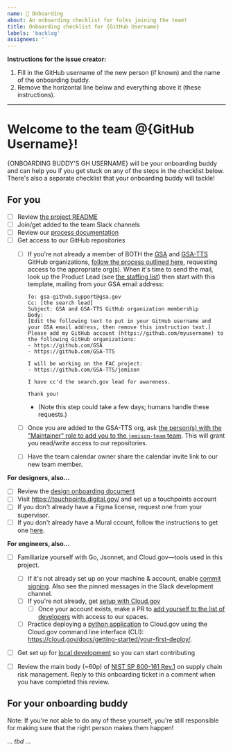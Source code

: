 ```yaml
---
name: 🥳 Onboarding
about: An onboarding checklist for folks joining the team!
title: Onboarding checklist for {GitHub Username}
labels: 'backlog'
assignees: ''
---
```


**Instructions for the issue creator:** 
1. Fill in the GitHub username of the new person (if known) and the name of the onboarding buddy. 
2. Remove the horizontal line below and everything above it (these instructions).

---

# Welcome to the team @{GitHub Username}!

{ONBOARDING BUDDY'S GH USERNAME} will be your onboarding buddy and can help you if you get stuck on any of the steps in the checklist below. There's also a separate checklist that your onboarding buddy will tackle!

## For you

- [ ] Review [the project README](https://github.com/GSA-TTS/jemison/docs/README.md)
- [ ] Join/get added to the team Slack channels
- [ ] Review our [process documentation](https://github.com/GSA-TTS/jemison/docs/process/)
- [ ] Get access to our GitHub repositories
  - [ ] If you're not already a member of BOTH the [GSA](https://github.com/orgs/GSA/people) and [GSA-TTS](https://github.com/orgs/GSA-TTS/people) GitHub organizations, [follow the process outlined here](https://github.com/GSA/GitHub-Administration#joining-the-gsa-enterprise-organization), requesting access to the appropriate org(s). When it's time to send the mail, look up the Product Lead (see [the staffing list](https://docs.google.com/document/d/1g8nYqYS_ifFlZB-DBgfeSoJRMB__EqWsmLnacyk-bDI/edit#heading=h.us8xylqg455c)) then start with this template, mailing from your GSA email address:

    ```text
    To: gsa-github.support@gsa.gov
    Cc: [the search lead]
    Subject: GSA and GSA-TTS GitHub organization membership
    Body:
    [Edit the following text to put in your GitHub username and your GSA email address, then remove this instruction text.]
    Please add my GitHub account (https://github.com/myusername) to the following GitHub organizations:
    - https://github.com/GSA
    - https://github.com/GSA-TTS
    
    I will be working on the FAC project:
    - https://github.com/GSA-TTS/jemison
    
    I have cc'd the search.gov lead for awareness.
        
    Thank you!
    ```        
    - (Note this step could take a few days; humans handle these requests.)
  - [ ] Once you are added to the GSA-TTS org, ask [the person(s) with the "Maintainer" role to add you to the `jemison-team` team](https://github.com/orgs/GSA-TTS/teams/jemison-team/members). This will grant you read/write access to our repositories.
  - [ ] Have the team calendar owner share the calendar invite link to our new team member.

**For designers, also...**
- [ ] Review the [design onboarding document]()
- [ ] Visit https://touchpoints.digital.gov/ and set up a touchpoints account
- [ ] If you don't already have a Figma license, request one from your supervisor. 
- [ ] If you don't already have a Mural ccount, follow the instructions to get one [here](https://handbook.tts.gsa.gov/tools/mural/).

**For engineers, also...**
- [ ] Familiarize yourself with Go, Jsonnet, and Cloud.gov—tools used in this project.
  - [ ] If it's not already set up on your machine & account, enable [commit signing](https://docs.github.com/en/authentication/managing-commit-signature-verification/signing-commits). Also see the pinned messages in the Slack development channel.
  - [ ] If you're not already, get [setup with Cloud.gov](https://cloud.gov/docs/getting-started/setup/)
    - [ ] Once your account exists, make a PR to [add yourself to the list of developers](TBD) with access to our spaces.
  - [ ] Practice deploying a [python application](https://github.com/cloud-gov/cf-hello-worlds/tree/main/python-flask) to Cloud.gov using the Cloud.gov command line interface (CLI): https://cloud.gov/docs/getting-started/your-first-deploy/.
- [ ] Get set up for [local development](https://github.com/GSA-TTS/jemison/docs/process/development.md) so you can start contributing
- [ ] Review the main body (~60p) of [NIST SP 800-161 Rev.1](https://csrc.nist.gov/pubs/sp/800/161/r1/upd1/final) on supply chain risk management. Reply to this onboarding ticket in a comment when you have completed this review.


## For your onboarding buddy

Note: If you're not able to do any of these yourself, you're still responsible for making sure that the right person makes them happen!

... *tbd* ...